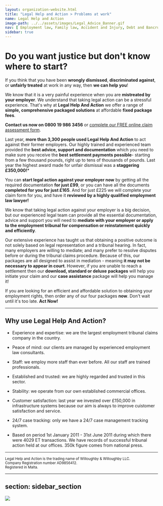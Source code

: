 ```yaml
---
layout: organization-website.html
title: "Legal Help and Action > Problems at work"
name: Legal Help and Action
image-path: ../../assets/images/Legal_Advice_Banner.gif
nav: [ Employment law, Family law, Accident and Injury, Debt and Bancrupcy, Consumer law, Other law]
sidebar: true
---
```


# Do you want justice but don't know where to start?

If you think that you have been **wrongly dismissed**, **discriminated against**, or **unfairly treated** at work in any way, then **we can help you**!

We know that it is a very painful experience when you are **mistreated by your employer**. We understand that taking legal action can be a stressful experience. That's why at **Legal Help And Action** we offer a range of **simple, comprehensive packaged solutions** at affordable **fixed package fees**.

**Contact us now on 0800 19 986 3456** or [complete our FREE online claim assessment form](#).

Last year, **more than 3,300 people used Legal Help And Action** to act against their former employers. Our highly trained and experienced team provided the **best advice, support and documentation** which you need to make sure you receive the **best settlement payments possible**- starting from a few thousand pounds, right up to tens of thousands of pounds. Last year the highest award made for unfair dismissal was a **staggering £350,000!***

You can **start legal action against your employer now** by getting all the required documentation **for just £99**, or you can have all the documents **completed for you for just £165**. And for just £225 we will complete your claim form for you, and have it **reviewed by a highly qualified employment law lawyer!**

We know that taking legal action against your employer is a big decision, but our experienced legal team can provide all the essential documentation, advice and support you will need to **mediate with your employer or apply to the employment tribunal for compensation or reinstatement quickly and efficiently**.

Our extensive experience has taught us that obtaining a positive outcome is not solely based on legal representation and a tribunal hearing. In fact, many employers are willing to mediate; and many prefer to resolve disputes before or during the tribunal claims procedure. Because of this, our packages are all designed to assist in mediation - meaning **it may not be necessary to appear in court**. However, if you are unable to reach a settlement then our **download, standard or deluxe** **packages** will help you initiate your claim and our **case assistance** package will help you manage it!

If you are looking for an efficient and affordable solution to obtaining your employment rights, then order any of our four packages **now**. Don't wait until it's too late. **Act Now!**

***

## Why use Legal Help And Action?

*   Experience and expertise: we are the largest employment tribunal claims company in the country.
*   Peace of mind: our clients are managed by experienced employment law consultants.
*   Staff: we employ more staff than ever before. All our staff are trained professionals.
*   Established and trusted: we are highly regarded and trusted in this sector.
*   Stability: we operate from our own established commercial offices.
*   Customer satisfaction: last year we invested over £150,000 in infrastructure systems because our aim is always to improve cuistomer satisfaction and service.
*   24/7 case tracking: only we have a 24/7 case management tracking system.

* Based on period 1st January 2011 - 31st June 2011 during which there were 4029 ET transactions. We have records of successful tribunal action held at our offices. 350k figure comes from national press.

***

<small> Legal Help and Action is the trading name of Willoughby & Willoughby LLC.</small><br>
<small> Company Registration number AD9856412.</small><br>
<small> Registered in Malta.</small>

---
section: sidebar_section
---
![](../../assets/images/legaladvice-sidebar.gif)
